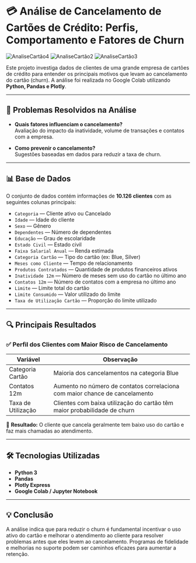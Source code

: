 # 💳 Análise de Cancelamento de Cartões de Crédito: Perfis, Comportamento e Fatores de Churn

![AnaliseCartão4](https://github.com/user-attachments/assets/f8c648ad-8f65-468d-8b6c-b426b9208fef)
![AnaliseCartão2](https://github.com/user-attachments/assets/d7983fc9-fab5-4aa4-b58c-c9bb77e04a3e)
![AnaliseCartão3](https://github.com/user-attachments/assets/9f8d05bf-8fa0-449a-bbf9-514ed7a7b8f0)



Este projeto investiga dados de clientes de uma grande empresa de cartões de crédito para entender os principais motivos que levam ao cancelamento do cartão (churn). A análise foi realizada no Google Colab utilizando **Python, Pandas e Plotly**.

---

## 🎯 Problemas Resolvidos na Análise


- **Quais fatores influenciam o cancelamento?**  
  Avaliação do impacto da inatividade, volume de transações e contatos com a empresa.

- **Como prevenir o cancelamento?**  
  Sugestões baseadas em dados para reduzir a taxa de churn.

---

## 📊 Base de Dados

O conjunto de dados contém informações de **10.126 clientes** com as seguintes colunas principais:

- `Categoria` — Cliente ativo ou Cancelado  
- `Idade` — Idade do cliente  
- `Sexo` — Gênero  
- `Dependentes` — Número de dependentes  
- `Educação` — Grau de escolaridade  
- `Estado Civil` — Estado civil  
- `Faixa Salarial Anual` — Renda estimada  
- `Categoria Cartão` — Tipo do cartão (ex: Blue, Silver)  
- `Meses como Cliente` — Tempo de relacionamento  
- `Produtos Contratados` — Quantidade de produtos financeiros ativos  
- `Inatividade 12m` — Número de meses sem uso do cartão no último ano  
- `Contatos 12m` — Número de contatos com a empresa no último ano  
- `Limite` — Limite total do cartão  
- `Limite Consumido` — Valor utilizado do limite  
- `Taxa de Utilização Cartão` — Proporção do limite utilizado

---

## 🔍 Principais Resultados

### ✅ Perfil dos Clientes com Maior Risco de Cancelamento

| Variável           | Observação                                           |
|--------------------|-----------------------------------------------------|
| Categoria Cartão    | Maioria dos cancelamentos na categoria Blue         |
| Contatos 12m       | Aumento no número de contatos correlaciona com maior chance de cancelamento |
| Taxa de Utilização  | Clientes com baixa utilização do cartão têm maior probabilidade de churn |

🎯 **Resultado:** O cliente que cancela geralmente tem baixo uso do cartão e faz mais chamadas ao atendimento.


---

## 🛠️ Tecnologias Utilizadas

- **Python 3**  
- **Pandas**  
- **Plotly Express**  
- **Google Colab / Jupyter Notebook**

---

## 💡 Conclusão

A análise indica que para reduzir o churn é fundamental incentivar o uso ativo do cartão e melhorar o atendimento ao cliente para resolver problemas antes que eles levem ao cancelamento. Programas de fidelidade e melhorias no suporte podem ser caminhos eficazes para aumentar a retenção.

